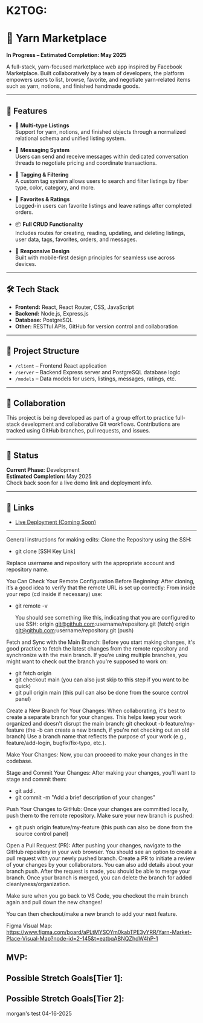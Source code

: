 # K2TOG: 

# 🧶 Yarn Marketplace

**In Progress – Estimated Completion: May 2025**

A full-stack, yarn-focused marketplace web app inspired by Facebook Marketplace. Built collaboratively by a team of developers, the platform empowers users to list, browse, favorite, and negotiate yarn-related items such as yarn, notions, and finished handmade goods.

---

## 🚀 Features

- 🧵 **Multi-type Listings**  
  Support for yarn, notions, and finished objects through a normalized relational schema and unified listing system.

- 💬 **Messaging System**  
  Users can send and receive messages within dedicated conversation threads to negotiate pricing and coordinate transactions.

- 🔖 **Tagging & Filtering**  
  A custom tag system allows users to search and filter listings by fiber type, color, category, and more.

- 🌟 **Favorites & Ratings**  
  Logged-in users can favorite listings and leave ratings after completed orders.

- 📦 **Full CRUD Functionality**  
  Includes routes for creating, reading, updating, and deleting listings, user data, tags, favorites, orders, and messages.

- 📱 **Responsive Design**  
  Built with mobile-first design principles for seamless use across devices.

---

## 🛠️ Tech Stack

- **Frontend:** React, React Router, CSS, JavaScript  
- **Backend:** Node.js, Express.js  
- **Database:** PostgreSQL  
- **Other:** RESTful APIs, GitHub for version control and collaboration

---

## 🧩 Project Structure

- `/client` – Frontend React application  
- `/server` – Backend Express server and PostgreSQL database logic  
- `/models` – Data models for users, listings, messages, ratings, etc.

---

## 👥 Collaboration

This project is being developed as part of a group effort to practice full-stack development and collaborative Git workflows. Contributions are tracked using GitHub branches, pull requests, and issues.

---

## 📅 Status

**Current Phase:** Development  
**Estimated Completion:** May 2025  
Check back soon for a live demo link and deployment info.

---

## 🔗 Links

- [Live Deployment (Coming Soon)](#)

---

General instructions for making edits: 
Clone the Repository using the SSH:
+ git clone [SSH Key Link]

Replace username and repository with the appropriate account and repository name.

You Can Check Your Remote Configuration Before Beginning: 
After cloning, it’s a good idea to verify that the remote URL is set up correctly:
From inside your repo (cd inside if necessary) use:
+ git remote -v

  You should see something like this, indicating that you are configured to use SSH:
  origin  git@github.com:username/repository.git (fetch)
  origin  git@github.com:username/repository.git (push)

Fetch and Sync with the Main Branch: 
Before you start making changes, it's good practice to fetch the latest changes from the remote repository and synchronize with the main branch. If you're using multiple branches, you might want to check out the branch you're supposed to work on:
+ git fetch origin
+ git checkout main (you can also just skip to this step if you want to be quick) 
+ git pull origin main (this pull can also be done from the source control panel) 

Create a New Branch for Your Changes:
When collaborating, it's best to create a separate branch for your changes. This helps keep your work organized and doesn't disrupt the main branch:
git checkout -b feature/my-feature (the -b can create a new branch, if you're not checking out an old branch)
Use a branch name that reflects the purpose of your work (e.g., feature/add-login, bugfix/fix-typo, etc.).

Make Your Changes:
Now, you can proceed to make your changes in the codebase.

Stage and Commit Your Changes:
After making your changes, you'll want to stage and commit them:
+ git add .
+ git commit -m "Add a brief description of your changes"

Push Your Changes to GitHub:
Once your changes are committed locally, push them to the remote repository. Make sure your new branch is pushed:
+ git push origin feature/my-feature (this push can also be done from the source control panel)

Open a Pull Request (PR):
After pushing your changes, navigate to the GitHub repository in your web browser. You should see an option to create a pull request with your newly pushed branch. Create a PR to initiate a review of your changes by your collaborators. You can also add details about your branch push.
After the request is made, you should be able to merge your branch.
Once your branch is merged, you can delete the branch for added cleanlyness/organization. 

Make sure when you go back to VS Code, you checkout the main branch again and pull down the new changes!

You can then checkout/make a new branch to add your next feature. 


Figma Visual Map: https://www.figma.com/board/aPLtMYSOYm0kabTPE3yYRR/Yarn-Market-Place-Visual-Map?node-id=2-145&t=eatbqABNQZhdW4hP-1


MVP:
-


Possible Stretch Goals[Tier 1]:
-


Possible Stretch Goals[Tier 2]:
-

morgan's test 04-16-2025

